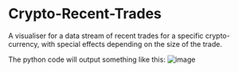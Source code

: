 # Crypto-Recent-Trades
A visualiser for a data stream of recent trades for a specific crypto-currency, with special effects depending on the size of the trade.

The python code will output something like this:
![image](https://github.com/user-attachments/assets/9073aaeb-c3ef-46a2-8b86-05abeff7d980)

